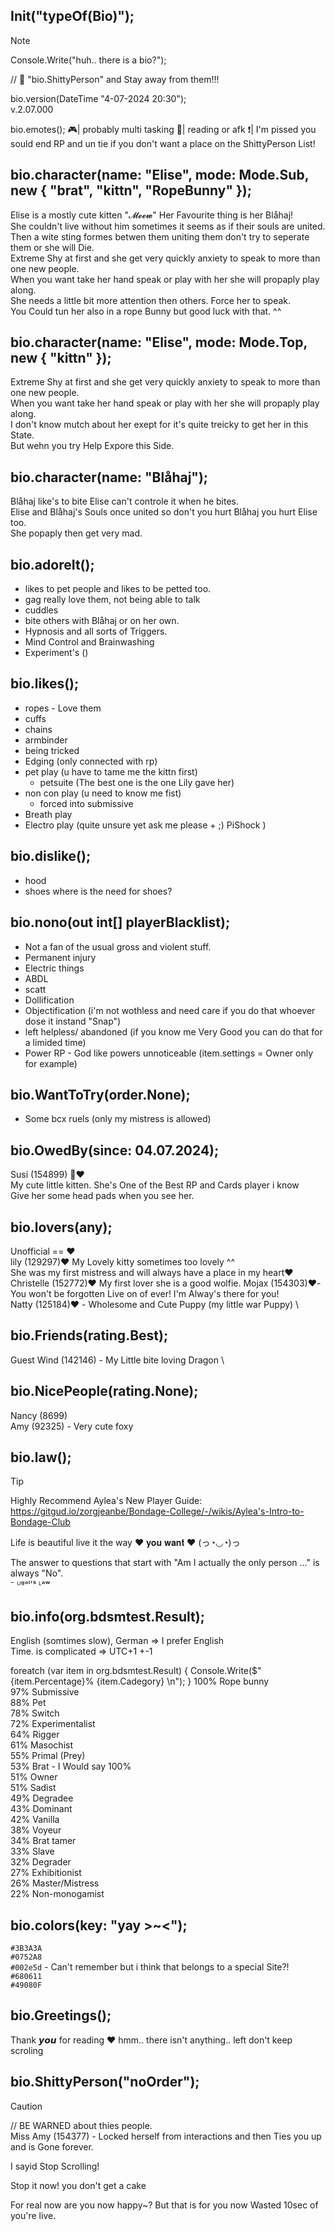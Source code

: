 ## Init("typeOf(Bio)");
>[!NOTE]
> Console.Write("huh.. there is a bio?");
> 
> // 🚷 "bio.ShittyPerson" and Stay away from them!!!
>
> bio.version(DateTime "4-07-2024 20:30"); \
> v.2.07.000
> 
> bio.emotes();
> 🎮| probably multi tasking
> 📖| reading or afk
> ❗| I'm pissed you sould end RP and un tie if you don't want a place on the ShittyPerson List!


## bio.character(name: "Elise", mode: Mode.Sub, new { "brat", "kittn", "RopeBunny" });
Elise is a mostly cute kitten "𝓜𝓮𝓮𝔀" Her Favourite thing is her Blåhaj! \
She couldn't live without him sometimes it seems as if their souls are united. \
Then a wite sting formes betwen them uniting them don't try to seperate them or she will Die. \
Extreme Shy at first and she get very quickly anxiety to speak to more than one new people. \
When you want take her hand speak or play with her she will propaply play along. \
She needs a little bit more attention then others. Force her to speak. \
You Could tun her also in a rope Bunny but good luck with that. ^^


## bio.character(name: "Elise", mode: Mode.Top, new { "kittn" });
Extreme Shy at first and she get very quickly anxiety to speak to more than one new people. \
When you want take her hand speak or play with her she will propaply play along. \
I don't know mutch about her exept for it's quite treicky to get her in this State. \
But wehn you try Help Expore this Side.


## bio.character(name: "Blåhaj");
Blåhaj like's to bite Elise can't controle it when he bites. \
Elise and Blåhaj's Souls once united so don't you hurt Blåhaj you hurt Elise too. \
She popaply then get very mad.


## bio.adoreIt();
- likes to pet people and likes to be petted too.
- gag really love them, not being able to talk
- cuddles
- bite others with Blåhaj or on her own.
- Hypnosis and all sorts of Triggers.
- Mind Control and Brainwashing
- Experiment's ()


## bio.likes();
- ropes - Love them
- cuffs
- chains
- armbinder
- being tricked
- Edging (only connected with rp) 
- pet play (u have to tame me the kittn first)
  - petsuite (The best one is the one Lily gave her)
- non con play (u need to know me fist)
  - forced into submissive
- Breath play
- Electro play (quite unsure yet ask me please + ;) PiShock )


## bio.dislike();
- hood
- shoes where is the need for shoes?


## bio.nono(out int[] playerBlacklist);
- Not a fan of the usual gross and violent stuff.
- Permanent injury
- Electric things
- ABDL
- scatt
- Dollification
- Objectification (i'm not wothless and need care if you do that whoever dose it instand "Snap")
- left helpless/ abandoned (if you know me Very Good you can do that for a limided time)
- Power RP - God like powers unnoticeable (item.settings = Owner only for example)


## bio.WantToTry(order.None);
- Some bcx ruels (only my mistress is allowed)


## bio.OwedBy(since: 04.07.2024);
Susi (154899) 🦋❤️ \
My cute little kitten. She's One of the Best RP and Cards player i know \
Give her some head pads when you see her.


## bio.lovers(any);
Unofficial == ♥ \
lily (129297)❤️ My Lovely kitty sometimes too lovely ^^ \
 She was my first mistress and will always have a place in my heart♥ \
Christelle (152772)❤️ My first lover she is a good wolfie.
Mojax (154303)❤️- You won't be forgotten Live on of ever! I'm Alway's there for you! \
Natty (125184)❤️ - Wholesome and Cute Puppy (my little war Puppy) \


## bio.Friends(rating.Best);
Guest Wind (142146) - My Little bite loving Dragon \


## bio.NicePeople(rating.None);
Nancy (8699) \
Amy (92325) - Very cute foxy


## bio.law();
> [!TIP]
> Highly Recommend Aylea's New Player Guide: \
> https://gitgud.io/zorgjeanbe/Bondage-College/-/wikis/Aylea's-Intro-to-Bondage-Club

Life is beautiful live it the way ♥ 𝐲𝐨𝐮 𝐰𝐚𝐧𝐭 ♥ (っ◔◡◔)っ

The answer to questions that start with "Am I actually the only person ..." is always "No". \
⁻ ᵁᵍᵒˡ'ˢ ᴸᵃʷ


## bio.info(org.bdsmtest.Result);
English (somtimes slow), German => I prefer English \
Time. is complicated => UTC+1 +-1

foreatch (var item in org.bdsmtest.Result) { Console.Write($" {item.Percentage}% {item.Cadegory} \n"); }
100% Rope bunny \
97% Submissive \
88% Pet \
78% Switch \
72% Experimentalist \
64% Rigger \
61% Masochist \
55% Primal (Prey) \
53% Brat - I Would say 100% \
51% Owner \
51% Sadist \
49% Degradee \
43% Dominant \
42% Vanilla \
38% Voyeur \
34% Brat tamer \
33% Slave \
32% Degrader \
27% Exhibitionist \
26% Master/Mistress \
22% Non-monogamist


## bio.colors(key: "yay >~<");
`#3B3A3A` \
`#0752A8` \
`#002e5d` - Can't remember but i think that belongs to a special Site?! \
`#680611` \
`#49080F`


## bio.Greetings();
Thank 𝙮𝙤𝙪 for reading ♥
hmm.. there isn't anything.. left
don't keep scroling


## bio.ShittyPerson("noOrder");
> [!CAUTION]
> // BE WARNED about thies people. \
> Miss Amy (154377) - Locked herself from interactions and then Ties you up and is Gone forever.





















































































































































































































































































































































































I sayid Stop Scrolling!












































































































































































































































































































































































































































































































































































































































































































































































































































































































































































































































































Stop it now!
you don't get a cake

































































































































































































































































































































































































































































































































































































































































































































































































































































































































































































For real now are you now happy~?
But that is for you now Wasted 10sec of you're live.
